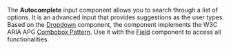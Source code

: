The **Autocomplete** input component allows you to search through a list of options.
It is an advanced input that provides suggestions as the user types.
Based on the [Dropdown](/components/Dropdown) component, the component implements the W3C ARIA APG [Combobox Pattern](https://www.w3.org/WAI/ARIA/apg/patterns/combobox/).
Use it with the [Field](/components/Field) component to access all functionalities.